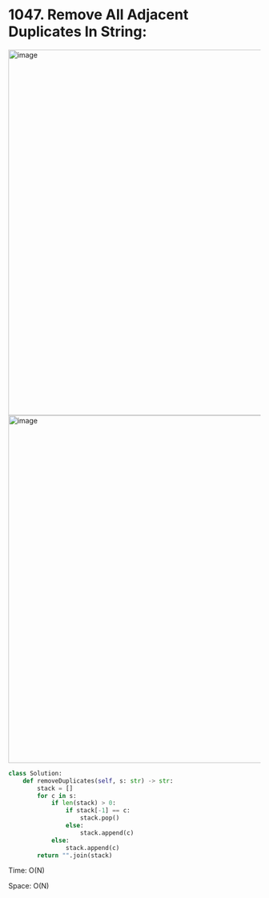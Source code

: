 # 1047. Remove All Adjacent Duplicates In String:

<img width="731" alt="image" src="https://user-images.githubusercontent.com/35987583/168744257-a560a693-4967-4878-9f25-ce492f098a0f.png">
<img width="695" alt="image" src="https://user-images.githubusercontent.com/35987583/168744292-5bdb027e-dc5c-4bd2-8d05-fc7e538793cf.png">


```python
class Solution:
    def removeDuplicates(self, s: str) -> str:
        stack = []
        for c in s:
            if len(stack) > 0:
                if stack[-1] == c:
                    stack.pop()
                else:
                    stack.append(c)
            else:
                stack.append(c)
        return "".join(stack)
```

Time: O(N)

Space: O(N)

